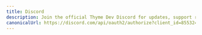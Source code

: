 ```yaml
---
title: Discord
description: Join the official Thyme Dev Discord for updates, support requests, and a small community of friendly developers.
canonicalUrl: https://discord.com/api/oauth2/authorize?client_id=855324401373544458&permissions=519232&scope=bot
---
```


<Redirect :to="$frontmatter.canonicalUrl" />
